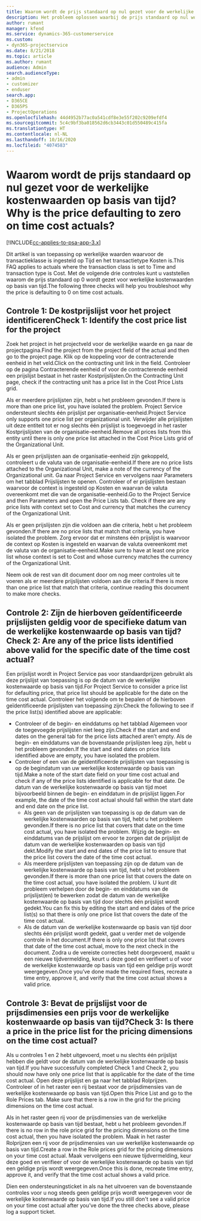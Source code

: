 ```yaml
---
title: Waarom wordt de prijs standaard op nul gezet voor de werkelijke kostenwaarden op basis van tijd?
description: Het probleem oplossen waarbij de prijs standaard op nul wordt gezet voor werkelijke kostenwaarden op basis van tijd.
author: rumant
manager: kfend
ms.service: dynamics-365-customerservice
ms.custom:
- dyn365-projectservice
ms.date: 8/21/2018
ms.topic: article
ms.author: rumant
audience: Admin
search.audienceType:
- admin
- customizer
- enduser
search.app:
- D365CE
- D365PS
- ProjectOperations
ms.openlocfilehash: 44d4952b77ac0a541cdf8e3e55f202c9209efdf4
ms.sourcegitcommit: 5c4c9bf3ba018562d6cb3443c01d550489c415fa
ms.translationtype: HT
ms.contentlocale: nl-NL
ms.lasthandoff: 10/16/2020
ms.locfileid: "4074583"
---
```

# <a name="why-is-the-price-defaulting-to-zero-on-time-cost-actuals"></a><span data-ttu-id="b0733-103">Waarom wordt de prijs standaard op nul gezet voor de werkelijke kostenwaarden op basis van tijd?</span><span class="sxs-lookup"><span data-stu-id="b0733-103">Why is the price defaulting to zero on time cost actuals?</span></span>

[!INCLUDE[cc-applies-to-psa-app-3.x](../includes/cc-applies-to-psa-app-3x.md)]

<span data-ttu-id="b0733-104">Dit artikel is van toepassing op werkelijke waarden waarvoor de transactieklasse is ingesteld op Tijd en het transactietype Kosten is.</span><span class="sxs-lookup"><span data-stu-id="b0733-104">This FAQ applies to actuals where the transaction class is set to Time and transaction type is Cost.</span></span> <span data-ttu-id="b0733-105">Met de volgende drie controles kunt u vaststellen waarom de prijs standaard op 0 wordt gezet voor werkelijke kostenwaarden op basis van tijd.</span><span class="sxs-lookup"><span data-stu-id="b0733-105">The following three checks will help you troubleshoot why the price is defaulting to 0 on time cost actuals.</span></span>
 
## <a name="check-1-identify-the-cost-price-list-for-the-project"></a><span data-ttu-id="b0733-106">Controle 1: De kostprijslijst voor het project identificeren</span><span class="sxs-lookup"><span data-stu-id="b0733-106">Check 1: Identify the cost price list for the project</span></span>

<span data-ttu-id="b0733-107">Zoek het project in het projectveld voor de werkelijke waarde en ga naar de projectpagina.</span><span class="sxs-lookup"><span data-stu-id="b0733-107">Find the project from the project field of the actual and then go to the project page.</span></span> <span data-ttu-id="b0733-108">Klik op de koppeling voor de contracterende eenheid in het veld.</span><span class="sxs-lookup"><span data-stu-id="b0733-108">Click on the contracting unit link in the field.</span></span> <span data-ttu-id="b0733-109">Controleer op de pagina Contracterende eenheid of voor de contracterende eenheid een prijslijst bestaat in het raster Kostprijslijsten.</span><span class="sxs-lookup"><span data-stu-id="b0733-109">On the Contracting Unit page, check if the contracting unit has a price list in the Cost Price Lists grid.</span></span>

<span data-ttu-id="b0733-110">Als er meerdere prijslijsten zijn, hebt u het probleem gevonden.</span><span class="sxs-lookup"><span data-stu-id="b0733-110">If there is more than one price list, you have isolated the problem.</span></span> <span data-ttu-id="b0733-111">Project Service ondersteunt slechts één prijslijst per organisatie-eenheid.</span><span class="sxs-lookup"><span data-stu-id="b0733-111">Project Service only supports one price list per organizational unit.</span></span> <span data-ttu-id="b0733-112">Verwijder alle prijslijsten uit deze entiteit tot er nog slechts één prijslijst is toegevoegd in het raster Kostprijslijsten van de organisatie-eenheid.</span><span class="sxs-lookup"><span data-stu-id="b0733-112">Remove all prices lists from this entity until there is only one price list attached in the Cost Price Lists grid of the Organizational Unit.</span></span>

<span data-ttu-id="b0733-113">Als er geen prijslijsten aan de organisatie-eenheid zijn gekoppeld, controleert u de valuta van de organisatie-eenheid.</span><span class="sxs-lookup"><span data-stu-id="b0733-113">If there are no price lists attached to the Organizational Unit, make a note of the currency of the Organizational unit.</span></span> <span data-ttu-id="b0733-114">Ga naar Project Service en vervolgens naar Parameters om het tabblad Prijslijsten te openen. Controleer of er prijslijsten bestaan waarvoor de context is ingesteld op Kosten en waarvan de valuta overeenkomt met die van de organisatie-eenheid.</span><span class="sxs-lookup"><span data-stu-id="b0733-114">Go to the Project Service and then Parameters and open the Price Lists tab. Check if there are any price lists with context set to Cost and currency that matches the currency of the Organizational Unit.</span></span>
 
<span data-ttu-id="b0733-115">Als er geen prijslijsten zijn die voldoen aan die criteria, hebt u het probleem gevonden.</span><span class="sxs-lookup"><span data-stu-id="b0733-115">If there are no price lists that match that criteria, you have isolated the problem.</span></span> <span data-ttu-id="b0733-116">Zorg ervoor dat er minstens één prijslijst is waarvoor de context op Kosten is ingesteld en waarvan de valuta overeenkomt met de valuta van de organisatie-eenheid.</span><span class="sxs-lookup"><span data-stu-id="b0733-116">Make sure to have at least one price list whose context is set to Cost and whose currency matches the currency of the Organizational Unit.</span></span>

<span data-ttu-id="b0733-117">Neem ook de rest van dit document door om nog meer controles uit te voeren als er meerdere prijslijsten voldoen aan die criteria.</span><span class="sxs-lookup"><span data-stu-id="b0733-117">If there is more than one price list that match that criteria, continue reading this document to make more checks.</span></span>

## <a name="check-2-are-any-of-the-price-lists-identified-above-valid-for-the-specific-date-of-the-time-cost-actual"></a><span data-ttu-id="b0733-118">Controle 2: Zijn de hierboven geïdentificeerde prijslijsten geldig voor de specifieke datum van de werkelijke kostenwaarde op basis van tijd?</span><span class="sxs-lookup"><span data-stu-id="b0733-118">Check 2: Are any of the price lists identified above valid for the specific date of the time cost actual?</span></span>

<span data-ttu-id="b0733-119">Een prijslijst wordt in Project Service pas voor standaardprijzen gebruikt als deze prijslijst van toepassing is op de datum van de werkelijke kostenwaarde op basis van tijd.</span><span class="sxs-lookup"><span data-stu-id="b0733-119">For Project Service to consider a price list for defaulting price, that price list should be applicable for the date on the time cost actual.</span></span> <span data-ttu-id="b0733-120">Controleer het volgende om te bepalen of de hierboven geïdentificeerde prijslijsten van toepassing zijn:</span><span class="sxs-lookup"><span data-stu-id="b0733-120">Check the following to see if the price list(s) identified above are applicable:</span></span>

- <span data-ttu-id="b0733-121">Controleer of de begin- en einddatums op het tabblad Algemeen voor de toegevoegde prijslijsten niet leeg zijn.</span><span class="sxs-lookup"><span data-stu-id="b0733-121">Check if the start and end dates on the general tab for the price lists attached aren’t empty.</span></span> <span data-ttu-id="b0733-122">Als de begin- en einddatums van de bovenstaande prijslijsten leeg zijn, hebt u het probleem gevonden.</span><span class="sxs-lookup"><span data-stu-id="b0733-122">If the start and end dates on price lists identified above are empty, you have isolated the problem.</span></span> 
- <span data-ttu-id="b0733-123">Controleer of een van de geïdentificeerde prijslijsten van toepassing is op de begindatum van uw werkelijke kostenwaarde op basis van tijd.</span><span class="sxs-lookup"><span data-stu-id="b0733-123">Make a note of the start date field on your time cost actual and check if any of the price lists identified is applicable for that date.</span></span> <span data-ttu-id="b0733-124">De datum van de werkelijke kostenwaarde op basis van tijd moet bijvoorbeeld binnen de begin- en einddatum in de prijslijst liggen.</span><span class="sxs-lookup"><span data-stu-id="b0733-124">For example, the date of the time cost actual should fall within the start date and end date on the price list.</span></span> 
    - <span data-ttu-id="b0733-125">Als geen van de prijslijsten van toepassing is op de datum van de werkelijke kostenwaarden op basis van tijd, hebt u het probleem gevonden.</span><span class="sxs-lookup"><span data-stu-id="b0733-125">If there is no price list that covers that date on the time cost actual, you have isolated the problem.</span></span> <span data-ttu-id="b0733-126">Wijzig de begin- en einddatums van de prijslijst om ervoor te zorgen dat de prijslijst de datum van de werkelijke kostenwaarden op basis van tijd dekt.</span><span class="sxs-lookup"><span data-stu-id="b0733-126">Modify the start and end dates of the price list to ensure that the price list covers the date of the time cost actual.</span></span> 
    - <span data-ttu-id="b0733-127">Als meerdere prijslijsten van toepassing zijn op de datum van de werkelijke kostenwaarde op basis van tijd, hebt u het probleem gevonden.</span><span class="sxs-lookup"><span data-stu-id="b0733-127">If there is more than one price list that covers the date on the time cost actual, you have isolated the problem.</span></span> <span data-ttu-id="b0733-128">U kunt dit probleem verhelpen door de begin- en einddatums van de prijslijst(en) te bewerken zodat de datum van de werkelijke kostenwaarde op basis van tijd door slechts één prijslijst wordt gedekt.</span><span class="sxs-lookup"><span data-stu-id="b0733-128">You can fix this by editing the start and end dates of the price list(s) so that there is only one price list that covers the date of the time cost actual.</span></span> 
    - <span data-ttu-id="b0733-129">Als de datum van de werkelijke kostenwaarde op basis van tijd door slechts één prijslijst wordt gedekt, gaat u verder met de volgende controle in het document.</span><span class="sxs-lookup"><span data-stu-id="b0733-129">If there is only one price list that covers that date of the time cost actual, move to the next check in the document.</span></span>
<span data-ttu-id="b0733-130">Zodra u de vereiste correcties hebt doorgevoerd, maakt u een nieuwe tijdvermelding, keurt u deze goed en verifieert u of voor de werkelijke kostenwaarde op basis van tijd een geldige prijs wordt weergegeven.</span><span class="sxs-lookup"><span data-stu-id="b0733-130">Once you’ve done made the required fixes, recreate a time entry, approve it, and verify that the time cost actual shows a valid price.</span></span>

## <a name="check-3-is-there-a-price-in-the-price-list-for-the-pricing-dimensions-on-the-time-cost-actual"></a><span data-ttu-id="b0733-131">Controle 3: Bevat de prijslijst voor de prijsdimensies een prijs voor de werkelijke kostenwaarde op basis van tijd?</span><span class="sxs-lookup"><span data-stu-id="b0733-131">Check 3: Is there a price in the price list for the pricing dimensions on the time cost actual?</span></span>

<span data-ttu-id="b0733-132">Als u controles 1 en 2 hebt uitgevoerd, moet u nu slechts één prijslijst hebben die geldt voor de datum van de werkelijke kostenwaarde op basis van tijd.</span><span class="sxs-lookup"><span data-stu-id="b0733-132">If you have successfully completed Check 1 and Check 2, you should now have only one price list that is applicable for the date of the time cost actual.</span></span> <span data-ttu-id="b0733-133">Open deze prijslijst en ga naar het tabblad Rolprijzen. Controleer of in het raster een rij bestaat voor de prijsdimensies van de werkelijke kostenwaarde op basis van tijd.</span><span class="sxs-lookup"><span data-stu-id="b0733-133">Open this Price List and go to the Role Prices tab. Make sure that there is a row in the grid for the pricing dimensions on the time cost actual.</span></span>

<span data-ttu-id="b0733-134">Als in het raster geen rij voor de prijsdimensies van de werkelijke kostenwaarde op basis van tijd bestaat, hebt u het probleem gevonden.</span><span class="sxs-lookup"><span data-stu-id="b0733-134">If there is no row in the role price grid for the pricing dimensions on the time cost actual, then you have isolated the problem.</span></span> <span data-ttu-id="b0733-135">Maak in het raster Rolprijzen een rij voor de prijsdimensies van uw werkelijke kostenwaarde op basis van tijd.</span><span class="sxs-lookup"><span data-stu-id="b0733-135">Create a row in the Role prices grid for the pricing dimensions on your time cost actual.</span></span> <span data-ttu-id="b0733-136">Maak vervolgens een nieuwe tijdvermelding, keur deze goed en verifieer of voor de werkelijke kostenwaarde op basis van tijd een geldige prijs wordt weergegeven.</span><span class="sxs-lookup"><span data-stu-id="b0733-136">Once this is done, recreate time entry, approve it, and verify that the time cost actual shows a valid price.</span></span>
 
<span data-ttu-id="b0733-137">Dien een ondersteuningsticket in als na het uitvoeren van de bovenstaande controles voor u nog steeds geen geldige prijs wordt weergegeven voor de werkelijke kostenwaarde op basis van tijd.</span><span class="sxs-lookup"><span data-stu-id="b0733-137">If you still don't see a valid price on your time cost actual after you’ve done the three checks above, please log a support ticket.</span></span>



